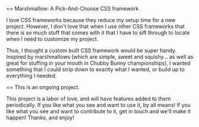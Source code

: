 == Marshmallow: A Pick-And-Choose CSS framework

I love CSS frameworks because they reduce my setup time for a new project.  However, I don't love that when I use other CSS frameworks that there is so much stuff that comes with it that I have to sift through to locate when I need to customize my project.

Thus, I thought a custom built CSS framework would be super handy.  Inspired by marshmallows (which are simple, sweet and squishy... as well as great for stuffing in your mouth in Chubby Bunny championships), I wanted something that I could strip down to exactly what I wanted, or build up to everything I needed.

== This is an ongoing project.

This project is a labor of love, and will have features added to them periodically.  If you like what you see and want to use it, by all means!  If you like what you see and want to contribute to it, get in touch and we'll make it happen!  Thanks, and enjoy!